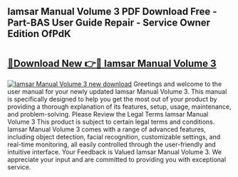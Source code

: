 ## Iamsar Manual Volume 3 PDF Download Free - Part-BAS User Guide Repair - Service Owner Edition OfPdK

# <h2><a href="http://bc35459.oget.top/?id=Iamsar+Manual+Volume+3">🔗Download New 👉🔴 Iamsar Manual Volume 3</a></h2>

[![Iamsar Manual Volume 3 new download](https://i.imgur.com/5g1atiW.png)](http://bc35459.oget.top/?id=Iamsar+Manual+Volume+3)
Greetings and welcome to the user manual for your newly updated Iamsar Manual Volume 3. This manual is specifically designed to help you get the most out of your product by providing a thorough explanation of its features, setup, usage, maintenance, and problem-solving. Please Review the Legal Terms Iamsar Manual Volume 3 This product is subject to certain legal terms and conditions. Iamsar Manual Volume 3 comes with a range of advanced features, including object detection, facial recognition, customizable settings, and real-time monitoring, all easily controlled through the user-friendly and intuitive interface. Your Feedback is Valued Iamsar Manual Volume 3. We appreciate your input and are committed to providing you with exceptional service.
